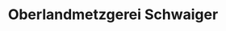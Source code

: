---
title: "Oberlandmetzgerei Schwaiger"
url: /muenchen/oberlandmetzgerei-schwaiger/
shop: Metzgerei
---